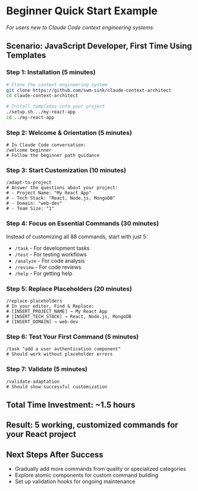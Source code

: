# Beginner Quick Start Example
*For users new to Claude Code context engineering systems*

## Scenario: JavaScript Developer, First Time Using Templates

### Step 1: Installation (5 minutes)
```bash
# Clone the context engineering system
git clone https://github.com/swm-sink/claude-context-architect
cd claude-context-architect

# Install templates into your project
./setup.sh ../my-react-app
cd ../my-react-app
```

### Step 2: Welcome & Orientation (5 minutes)
```
# In Claude Code conversation:
/welcome beginner
# Follow the beginner path guidance
```

### Step 3: Start Customization (10 minutes)
```
/adapt-to-project
# Answer the questions about your project:
# - Project Name: "My React App"
# - Tech Stack: "React, Node.js, MongoDB"
# - Domain: "web-dev"
# - Team Size: "1"
```

### Step 4: Focus on Essential Commands (30 minutes)
Instead of customizing all 88 commands, start with just 5:
- `/task` - For development tasks
- `/test` - For testing workflows
- `/analyze` - For code analysis
- `/review` - For code reviews
- `/help` - For getting help

### Step 5: Replace Placeholders (20 minutes)
```
/replace-placeholders
# In your editor, Find & Replace:
# [INSERT_PROJECT_NAME] → My React App
# [INSERT_TECH_STACK] → React, Node.js, MongoDB
# [INSERT_DOMAIN] → web-dev
```

### Step 6: Test Your First Command (5 minutes)
```
/task "add a user authentication component"
# Should work without placeholder errors
```

### Step 7: Validate (5 minutes)
```
/validate-adaptation
# Should show successful customization
```

## Total Time Investment: ~1.5 hours
## Result: 5 working, customized commands for your React project

## Next Steps After Success
- Gradually add more commands from quality or specialized categories
- Explore atomic components for custom command building
- Set up validation hooks for ongoing maintenance
